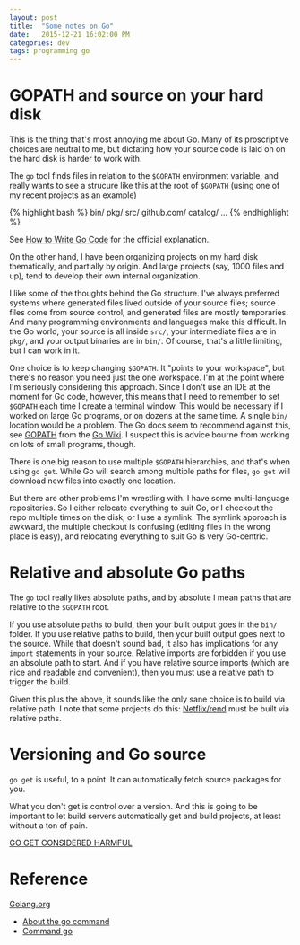 ```yaml
---
layout: post
title:  "Some notes on Go"
date:   2015-12-21 16:02:00 PM
categories: dev
tags: programming go
---
```


# GOPATH and source on your hard disk

This is the thing that's most annoying me about Go. Many of its proscriptive choices
are neutral to me, but dictating how your source code is laid on on the hard disk
is harder to work with.

The ```go``` tool finds files in relation to the ```$GOPATH``` environment variable,
and really wants to see a strucure like this at the root of ```$GOPATH``` (using one
of my recent projects as an example)

{% highlight bash %}
bin/
pkg/
src/
  github.com/
    catalog/
      ...
{% endhighlight %}

See [How to Write Go Code](https://golang.org/doc/code.html) for the official explanation.

On the other hand, I have been organizing projects on my hard disk thematically, and
partially by origin. And large projects (say, 1000 files and up), tend to develop
their own internal organization.

I like some of the thoughts behind the Go structure. I've always preferred systems where
generated files lived outside of your source files; source files come from source control,
and generated files are mostly temporaries. And many programming environments and languages
make this difficult. In the Go world, your source is all inside ```src/```, your intermediate
files are in ```pkg/```, and your output binaries are in ```bin/```. Of course, that's a
little limiting, but I can work in it.

One choice is to keep changing ```$GOPATH```. It "points to your workspace", but there's no
reason you need just the one workspace. I'm at the point where I'm seriously considering
this approach. Since I don't use an IDE at the moment for Go code, however, this means that
I need to remember to set ```$GOPATH``` each time I create a terminal window. This would be
necessary if I worked on large Go programs, or on dozens at the same time. A single ```bin/```
location would be a problem. The Go docs seem to recommend against this, see
[GOPATH](https://github.com/golang/go/wiki/GOPATH) from the [Go Wiki](https://github.com/golang/go/wiki).
I suspect this is advice bourne from working on lots of small programs, though.

There is one big reason to use multiple ```$GOPATH``` hierarchies, and that's when using ```go get```.
While Go will search among multiple paths for files, ```go get``` will download new files into
exactly one location.

But there are other problems I'm wrestling with. I have some multi-language repositories. So
I either relocate everything to suit Go, or I checkout the repo multiple times on the disk, or
I use a symlink. The symlink approach is awkward, the multiple checkout is confusing (editing
files in the wrong place is easy), and relocating everything to suit Go is very Go-centric.

# Relative and absolute Go paths

The ```go``` tool really likes absolute paths, and by absolute I mean paths that are relative
to the ```$GOPATH``` root.

If you use absolute paths to build, then your built output goes in the ```bin/``` folder. If
you use relative paths to build, then your built output goes next to the source. While that
doesn't sound bad, it also has implications for any ```import``` statements in your source.
Relative imports are forbidden if you use an absolute path to start. And if you have relative
source imports (which are nice and readable and convenient), then you must use a relative
path to trigger the build.

Given this plus the above, it sounds like the only sane choice is to build via relative path.
I note that some projects do this: [Netflix/rend](https://github.com/Netflix/rend) must be
built via relative paths.

# Versioning and Go source

```go get``` is useful, to a point. It can automatically fetch source packages for you.

What you don't get is control over a version. And this is going to be important to let build
servers automatically get and build projects, at least without a ton of pain.

[GO GET CONSIDERED HARMFUL](http://0x74696d.com/posts/go-get-considered-harmful/)

# Reference

[Golang.org](https://golang.org/)

* [About the go command](https://golang.org/doc/articles/go_command.html)
* [Command go](https://golang.org/cmd/go/)
